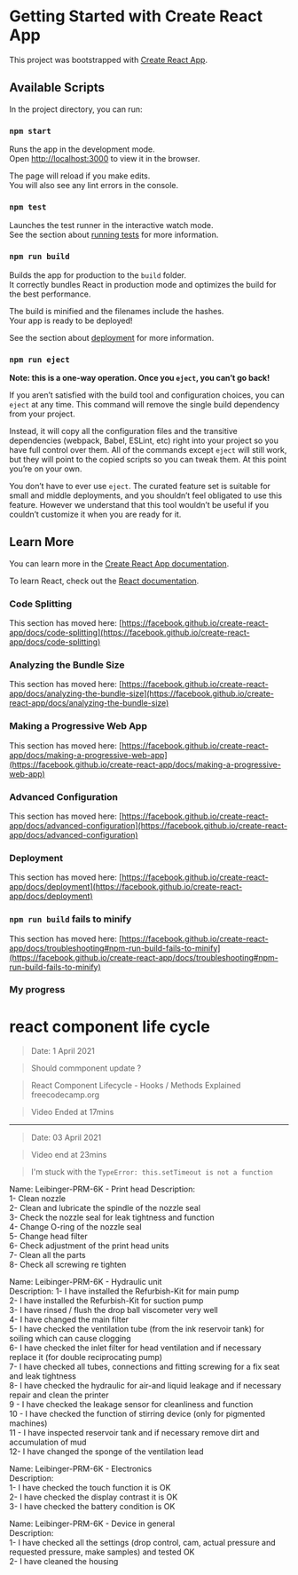 # Getting Started with Create React App

This project was bootstrapped with [Create React App](https://github.com/facebook/create-react-app).

## Available Scripts

In the project directory, you can run:

### `npm start`

Runs the app in the development mode.\
Open [http://localhost:3000](http://localhost:3000) to view it in the browser.

The page will reload if you make edits.\
You will also see any lint errors in the console.

### `npm test`

Launches the test runner in the interactive watch mode.\
See the section about [running tests](https://facebook.github.io/create-react-app/docs/running-tests) for more information.

### `npm run build`

Builds the app for production to the `build` folder.\
It correctly bundles React in production mode and optimizes the build for the best performance.

The build is minified and the filenames include the hashes.\
Your app is ready to be deployed!

See the section about [deployment](https://facebook.github.io/create-react-app/docs/deployment) for more information.

### `npm run eject`

**Note: this is a one-way operation. Once you `eject`, you can’t go back!**

If you aren’t satisfied with the build tool and configuration choices, you can `eject` at any time. This command will remove the single build dependency from your project.

Instead, it will copy all the configuration files and the transitive dependencies (webpack, Babel, ESLint, etc) right into your project so you have full control over them. All of the commands except `eject` will still work, but they will point to the copied scripts so you can tweak them. At this point you’re on your own.

You don’t have to ever use `eject`. The curated feature set is suitable for small and middle deployments, and you shouldn’t feel obligated to use this feature. However we understand that this tool wouldn’t be useful if you couldn’t customize it when you are ready for it.

## Learn More

You can learn more in the [Create React App documentation](https://facebook.github.io/create-react-app/docs/getting-started).

To learn React, check out the [React documentation](https://reactjs.org/).

### Code Splitting

This section has moved here: [https://facebook.github.io/create-react-app/docs/code-splitting](https://facebook.github.io/create-react-app/docs/code-splitting)

### Analyzing the Bundle Size

This section has moved here: [https://facebook.github.io/create-react-app/docs/analyzing-the-bundle-size](https://facebook.github.io/create-react-app/docs/analyzing-the-bundle-size)

### Making a Progressive Web App

This section has moved here: [https://facebook.github.io/create-react-app/docs/making-a-progressive-web-app](https://facebook.github.io/create-react-app/docs/making-a-progressive-web-app)

### Advanced Configuration

This section has moved here: [https://facebook.github.io/create-react-app/docs/advanced-configuration](https://facebook.github.io/create-react-app/docs/advanced-configuration)

### Deployment

This section has moved here: [https://facebook.github.io/create-react-app/docs/deployment](https://facebook.github.io/create-react-app/docs/deployment)

### `npm run build` fails to minify

This section has moved here: [https://facebook.github.io/create-react-app/docs/troubleshooting#npm-run-build-fails-to-minify](https://facebook.github.io/create-react-app/docs/troubleshooting#npm-run-build-fails-to-minify)


### My progress

# react component life cycle 

> Date: 1 April 2021

> Should commponent update ?

> React Component Lifecycle - Hooks / Methods Explained freecodecamp.org

> Video Ended at 17mins

**************************************************************************************

> Date: 03 April 2021

> Video end at 23mins 

> I'm stuck with the `TypeError: this.setTimeout is not a function`


Name: Leibinger-PRM-6K - Print head Description:\
1- Clean nozzle \
2- Clean and lubricate the spindle of the nozzle seal\
3- Check the nozzle seal for leak tightness and function\
4- Change O-ring of the nozzle seal\
5- Change head filter \
6- Check adjustment of the print head units\
7- Clean all the parts \
8- Check all screwing  re tighten

Name: Leibinger-PRM-6K - Hydraulic unit\
Description:
1- I have installed the Refurbish-Kit for main pump \
2- I have installed the Refurbish-Kit for suction pump\
3- I have rinsed  / flush the drop ball viscometer very well\
4- I have changed the main filter\
5- I have checked the ventilation tube (from the ink reservoir tank) for soiling which can cause clogging\
6- I have checked the inlet filter for head ventilation and if necessary replace it (for double reciprocating pump) \
7- I have checked  all tubes, connections and fitting screwing for a fix seat and leak tightness\
8- I have checked the hydraulic for air-and liquid leakage and if necessary repair and clean the printer \
9 - I have checked the leakage sensor for cleanliness and function \
10 - I have checked the function of stirring device (only for pigmented machines)\
11 - I have inspected reservoir tank and if necessary remove dirt and accumulation of mud \
12- I have changed the sponge of the ventilation lead 

Name: Leibinger-PRM-6K - Electronics\
Description:\
1- I have checked the  touch function it is OK \
2- I have checked the  display contrast it is OK \
3- I have checked the  battery condition is OK

Name: Leibinger-PRM-6K - Device in general\
Description:\
1- I have checked all the settings (drop control, cam, actual pressure and requested pressure, make samples) and tested OK \
2- I have cleaned the housing